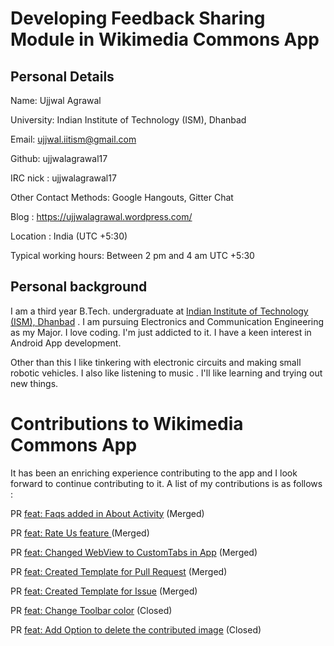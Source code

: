 # Developing Feedback Sharing Module in Wikimedia Commons App

## Personal Details

Name: Ujjwal Agrawal

University: Indian Institute of Technology (ISM), Dhanbad 

Email: ujjwal.iitism@gmail.com

Github: ujjwalagrawal17

IRC nick : ujjwalagrawal17

Other Contact Methods: Google Hangouts, Gitter Chat

Blog : https://ujjwalagrawal.wordpress.com/

Location : India (UTC +5:30)

Typical working hours: Between 2 pm and 4 am UTC +5:30

## Personal background

I am a third year B.Tech. undergraduate at [Indian Institute of Technology (ISM), Dhanbad](https://www.iitism.ac.in/) . I am pursuing Electronics and Communication Engineering as my Major. I love coding. I'm just addicted to it. I have a keen interest in Android App development.

Other than this I like tinkering with electronic circuits and making small robotic vehicles. I also like listening to music . I'll like learning and trying out new things.


# Contributions to Wikimedia Commons App

It has been an enriching experience contributing to the app and I look forward to continue contributing to it. A list of my contributions is as follows :

PR [feat: Faqs added in About Activity](https://github.com/commons-app/apps-android-commons/pull/1256) (Merged)  

PR [feat: Rate Us feature ](https://github.com/commons-app/apps-android-commons/pull/1188) (Merged)

PR [feat: Changed WebView to CustomTabs in App](https://github.com/commons-app/apps-android-commons/pull/1185) (Merged)

PR [feat: Created Template for Pull Request](https://github.com/commons-app/apps-android-commons/pull/1152) (Merged)

PR [feat: Created Template for Issue](https://github.com/commons-app/apps-android-commons/pull/1145) (Merged) 

PR [feat: Change Toolbar color](https://github.com/commons-app/apps-android-commons/pull/1190) (Closed) 

PR [feat: Add Option to delete the contributed image](https://github.com/commons-app/apps-android-commons/pull/1142) (Closed) 
